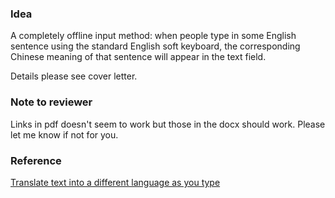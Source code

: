 ### Idea

A completely offline input method: when people type in some English sentence using the standard English soft keyboard, the corresponding Chinese meaning of that sentence will appear in the text field.

Details please see cover letter.

### Note to reviewer

Links in pdf doesn't seem to work but those in the docx should work. Please let me know if not for you.

### Reference

[Translate text into a different language as you type](https://www.cnet.com/how-to/translate-text-into-a-different-language-as-you-type/#)
